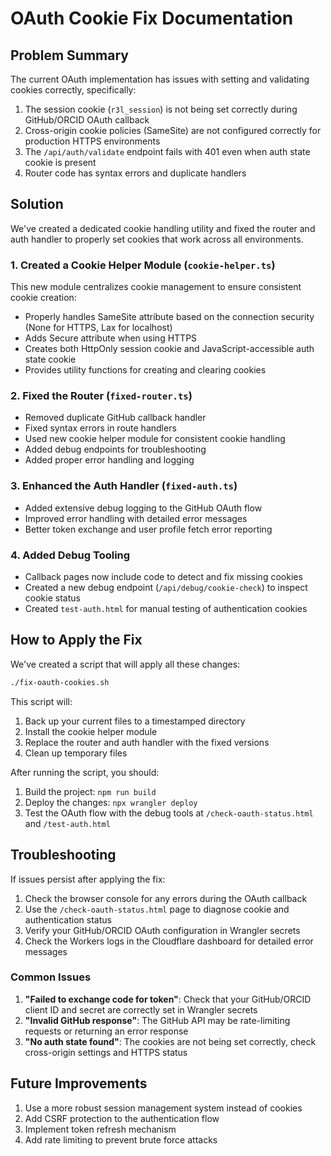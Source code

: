 # OAuth Cookie Fix Documentation

## Problem Summary

The current OAuth implementation has issues with setting and validating cookies correctly, specifically:

1. The session cookie (`r3l_session`) is not being set correctly during GitHub/ORCID OAuth callback
2. Cross-origin cookie policies (SameSite) are not configured correctly for production HTTPS environments
3. The `/api/auth/validate` endpoint fails with 401 even when auth state cookie is present
4. Router code has syntax errors and duplicate handlers

## Solution

We've created a dedicated cookie handling utility and fixed the router and auth handler to properly set cookies that work across all environments.

### 1. Created a Cookie Helper Module (`cookie-helper.ts`)

This new module centralizes cookie management to ensure consistent cookie creation:

- Properly handles SameSite attribute based on the connection security (None for HTTPS, Lax for localhost)
- Adds Secure attribute when using HTTPS
- Creates both HttpOnly session cookie and JavaScript-accessible auth state cookie
- Provides utility functions for creating and clearing cookies

### 2. Fixed the Router (`fixed-router.ts`)

- Removed duplicate GitHub callback handler
- Fixed syntax errors in route handlers
- Used new cookie helper module for consistent cookie handling
- Added debug endpoints for troubleshooting
- Added proper error handling and logging

### 3. Enhanced the Auth Handler (`fixed-auth.ts`)

- Added extensive debug logging to the GitHub OAuth flow
- Improved error handling with detailed error messages
- Better token exchange and user profile fetch error reporting

### 4. Added Debug Tooling

- Callback pages now include code to detect and fix missing cookies
- Created a new debug endpoint (`/api/debug/cookie-check`) to inspect cookie status
- Created `test-auth.html` for manual testing of authentication cookies

## How to Apply the Fix

We've created a script that will apply all these changes:

```bash
./fix-oauth-cookies.sh
```

This script will:

1. Back up your current files to a timestamped directory
2. Install the cookie helper module
3. Replace the router and auth handler with the fixed versions
4. Clean up temporary files

After running the script, you should:

1. Build the project: `npm run build`
2. Deploy the changes: `npx wrangler deploy`
3. Test the OAuth flow with the debug tools at `/check-oauth-status.html` and `/test-auth.html`

## Troubleshooting

If issues persist after applying the fix:

1. Check the browser console for any errors during the OAuth callback
2. Use the `/check-oauth-status.html` page to diagnose cookie and authentication status
3. Verify your GitHub/ORCID OAuth configuration in Wrangler secrets
4. Check the Workers logs in the Cloudflare dashboard for detailed error messages

### Common Issues

1. **"Failed to exchange code for token"**: Check that your GitHub/ORCID client ID and secret are correctly set in Wrangler secrets
2. **"Invalid GitHub response"**: The GitHub API may be rate-limiting requests or returning an error response
3. **"No auth state found"**: The cookies are not being set correctly, check cross-origin settings and HTTPS status

## Future Improvements

1. Use a more robust session management system instead of cookies
2. Add CSRF protection to the authentication flow
3. Implement token refresh mechanism
4. Add rate limiting to prevent brute force attacks
